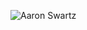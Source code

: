 ![Aaron Swartz](https://github.com/sean4app/Stories/blob/master/Images/mermaid-diagram-20190213144916.svg)
